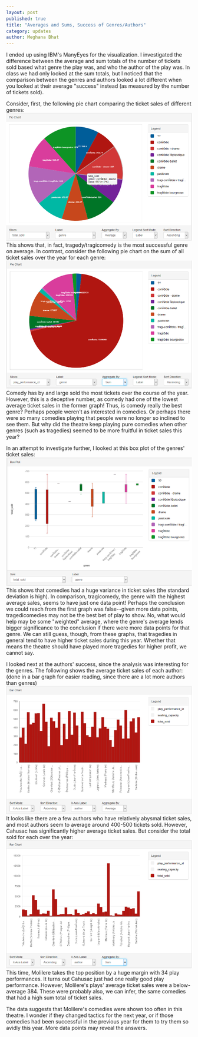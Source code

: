 ```yaml
---
layout: post
published: true
title: "Averages and Sums, Success of Genres/Authors"
category: updates
author: Meghana Bhat
---
```


I ended up using IBM's ManyEyes for the visualization. I investigated the difference between the average and sum totals of the number of tickets sold based what genre the play was, and who the author of the play was. In class we had only looked at the sum totals, but I noticed that the comparison between the genres and authors looked a lot different when you looked at their average "success" instead (as measured by the number of tickets sold).

Consider, first, the following pie chart comparing the ticket sales of different genres:
![graph1.png NOT LOADING](/assets/graph1.png)
This shows that, in fact, tragedy/tragicomedy is the most successful genre on average. In contrast, consider the following pie chart on the sum of all ticket sales over the year for each genre:
![graph4.png NOT LOADING](/assets/graph4.png)
Comedy has by and large sold the most tickets over the course of the year. However, this is a deceptive number, as comedy had one of the lowest average ticket sales in the former graph! Thus, is comedy really the best genre? Perhaps people weren't as interested in comedies. Or perhaps there were so many comedies playing that people were no longer so inclined to see them. But why did the theatre keep playing pure comedies when other genres (such as tragedies) seemed to be more fruitful in ticket sales this year? 

In an attempt to investigate further, I looked at this box plot of the genres' ticket sales:
![graph5.png NOT LOADING](/assets/graph5.png)
This shows that comedies had a huge variance in ticket sales (the standard deviation is high). In comparison, tragicomedy, the genre with the highest average sales, seems to have just one data point! Perhaps the conclusion we could reach from the first graph was false--given more data points, tragedicomedies may not be the best bet of play to show. No, what would help may be some "weighted" average, where the genre's average lends bigger significance to the conclusion if there were more data points for that genre. We can still guess, though, from these graphs, that tragedies in general tend to have higher ticket sales during this year. Whether that means the theatre should have played more tragedies for higher profit, we cannot say.

I looked next at the authors' success, since the analysis was interesting for the genres. The following shows the average ticket sales of each author: (done in a bar graph for easier reading, since there are a lot more authors than genres)
![graph2.png NOT LOADING](/assets/graph2.png)
It looks like there are a few authors who have relatively abysmal ticket sales, and most authors seem to average around 400-500 tickets sold. However, Cahusac has significantly higher average ticket sales. But consider the total sold for each over the year:
![graph3.png NOT LOADING](/assets/graph3.png)
This time, Molilere takes the top position by a huge margin with 34 play performances. It turns out Cahusac just had one really good play performance. However, Molilere's plays' average ticket sales were a below-average 384. These were probably also, we can infer, the same comedies that had a high sum total of ticket sales.

The data suggests that Molilere's comedies were shown too often in this theatre. I wonder if they changed tactics for the next year, or if those comedies had been successful in the previous year for them to try them so avidly this year. More data points may reveal the answers.
